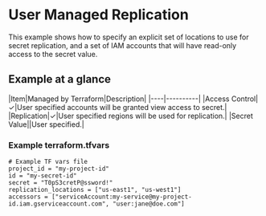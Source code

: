 # User Managed Replication

This example shows how to specify an explicit set of locations to use for secret
replication, and a set of IAM accounts that will have read-only access to the
secret value.

## Example at a glance

|Item|Managed by Terraform|Description|
|----|----------|
|Access Control|&check;|User specified accounts will be granted view access to secret.|
|Replication|&check;|User specified regions will be used for replication.|
|Secret Value||User specified.|

<!-- spell-checker: disable -->
### Example terraform.tfvars

```properties
# Example TF vars file
project_id = "my-project-id"
id = "my-secret-id"
secret = "T0pS3cretP@ssword!"
replication_locations = ["us-east1", "us-west1"]
accessors = ["serviceAccount:my-service@my-project-id.iam.gserviceaccount.com", "user:jane@doe.com"]
```
